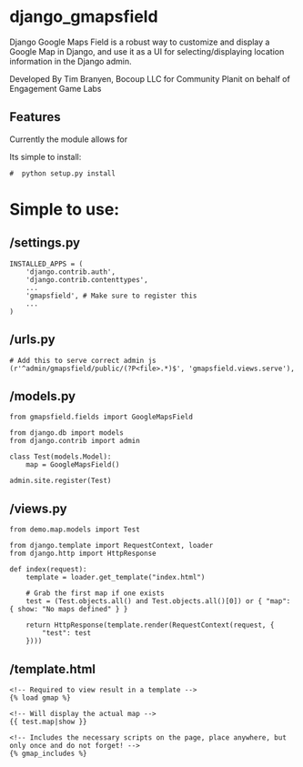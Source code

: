 django_gmapsfield
=================

Django Google Maps Field is a robust way to customize and display a Google Map in Django, and use it as a UI for selecting/displaying location information in the Django admin.

Developed By Tim Branyen, Bocoup LLC for Community Planit on behalf of Engagement Game Labs

Features
--------
Currently the module allows for 

Its simple to install:

    #  python setup.py install

Simple to use:
==============

/settings.py
------------

    INSTALLED_APPS = (
        'django.contrib.auth',
        'django.contrib.contenttypes',
        ...
        'gmapsfield', # Make sure to register this
        ...
    )

/urls.py
--------

    # Add this to serve correct admin js
    (r'^admin/gmapsfield/public/(?P<file>.*)$', 'gmapsfield.views.serve'),

/models.py
----------

    from gmapsfield.fields import GoogleMapsField
    
    from django.db import models
    from django.contrib import admin
    
    class Test(models.Model):
        map = GoogleMapsField()
    
    admin.site.register(Test)

/views.py
---------

    from demo.map.models import Test
    
    from django.template import RequestContext, loader
    from django.http import HttpResponse
    
    def index(request):
        template = loader.get_template("index.html")
    
        # Grab the first map if one exists
        test = (Test.objects.all() and Test.objects.all()[0]) or { "map": { show: "No maps defined" } }
    
        return HttpResponse(template.render(RequestContext(request, {
            "test": test
        })))

/template.html
--------------

    <!-- Required to view result in a template -->
    {% load gmap %}

    <!-- Will display the actual map -->
    {{ test.map|show }}

    <!-- Includes the necessary scripts on the page, place anywhere, but only once and do not forget! -->
    {% gmap_includes %}
